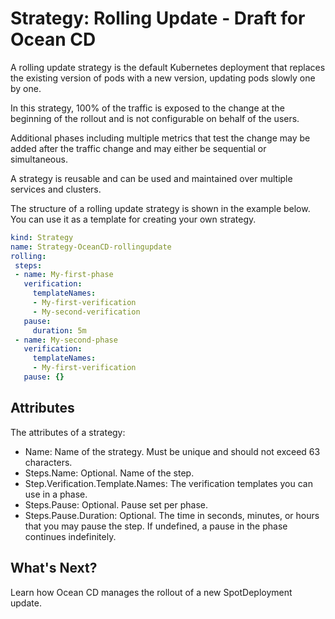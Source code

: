 # Strategy: Rolling Update - Draft for Ocean CD  

A rolling update strategy is the default Kubernetes deployment that replaces the existing version of pods with a new version, updating pods slowly one by one.

In this strategy, 100% of the traffic is exposed to the change at the beginning of the rollout and is not configurable on behalf of the users.  

Additional phases including multiple metrics that test the change may be added after the traffic change and may either be sequential or simultaneous.  

A strategy is reusable and can be used and maintained over multiple services and clusters.

The structure of a rolling update strategy is shown in the example below. You can use it as a template for creating your own strategy.   

```yaml
kind: Strategy
name: Strategy-OceanCD-rollingupdate
rolling:
 steps:
 - name: My-first-phase
   verification:
     templateNames:
     - My-first-verification
     - My-second-verification
   pause:
     duration: 5m
 - name: My-second-phase
   verification:
     templateNames:
     - My-first-verification
   pause: {}  
```

## Attributes

The attributes of a strategy:

* Name: Name of the strategy. Must be unique and should not exceed 63 characters.
* Steps.Name: Optional. Name of the step.
* Step.Verification.Template.Names: The verification templates you can use in a phase.
* Steps.Pause: Optional. Pause set per phase.
* Steps.Pause.Duration: Optional. The time in seconds, minutes, or hours that you may pause the step. If undefined, a pause in the phase continues indefinitely.

## What's Next?

Learn how Ocean CD manages the rollout of a new SpotDeployment update.
